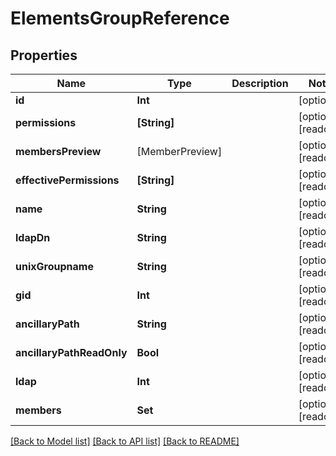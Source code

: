 # ElementsGroupReference

## Properties

Name | Type | Description | Notes
------------ | ------------- | ------------- | -------------
**id** | **Int** |  | [optional] 
**permissions** | **[String]** |  | [optional] [readonly] 
**membersPreview** | [MemberPreview] |  | [optional] [readonly] 
**effectivePermissions** | **[String]** |  | [optional] [readonly] 
**name** | **String** |  | [optional] [readonly] 
**ldapDn** | **String** |  | [optional] [readonly] 
**unixGroupname** | **String** |  | [optional] [readonly] 
**gid** | **Int** |  | [optional] [readonly] 
**ancillaryPath** | **String** |  | [optional] [readonly] 
**ancillaryPathReadOnly** | **Bool** |  | [optional] [readonly] 
**ldap** | **Int** |  | [optional] [readonly] 
**members** | **Set<Int>** |  | [optional] [readonly] 

[[Back to Model list]](../README.md#documentation-for-models) [[Back to API list]](../README.md#documentation-for-api-endpoints) [[Back to README]](../README.md)


